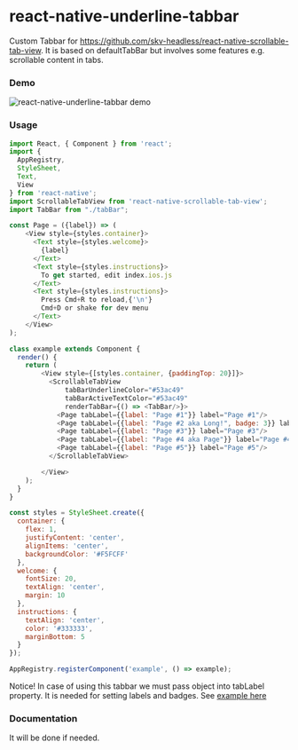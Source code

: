# react-native-underline-tabbar
Custom Tabbar for https://github.com/skv-headless/react-native-scrollable-tab-view.
It is based on defaultTabBar but involves some features e.g. scrollable content in tabs.


### Demo
![react-native-underline-tabbar demo](https://raw.githubusercontent.com/Slowyn/react-native-underline-tabbar/master/demo.gif)


### Usage
```javascript
import React, { Component } from 'react';
import {
  AppRegistry,
  StyleSheet,
  Text,
  View
} from 'react-native';
import ScrollableTabView from 'react-native-scrollable-tab-view';
import TabBar from "./tabBar";

const Page = ({label}) => (
    <View style={styles.container}>
      <Text style={styles.welcome}>
        {label}
      </Text>
      <Text style={styles.instructions}>
        To get started, edit index.ios.js
      </Text>
      <Text style={styles.instructions}>
        Press Cmd+R to reload,{'\n'}
        Cmd+D or shake for dev menu
      </Text>
    </View>
);

class example extends Component {
  render() {
    return (
        <View style={[styles.container, {paddingTop: 20}]}>
          <ScrollableTabView
              tabBarUnderlineColor="#53ac49"
              tabBarActiveTextColor="#53ac49"
              renderTabBar={() => <TabBar/>}>
            <Page tabLabel={{label: "Page #1"}} label="Page #1"/>
            <Page tabLabel={{label: "Page #2 aka Long!", badge: 3}} label="Page #2 aka Long!"/>
            <Page tabLabel={{label: "Page #3"}} label="Page #3"/>
            <Page tabLabel={{label: "Page #4 aka Page"}} label="Page #4 aka Page"/>
            <Page tabLabel={{label: "Page #5"}} label="Page #5"/>
          </ScrollableTabView>

        </View>
    );
  }
}

const styles = StyleSheet.create({
  container: {
    flex: 1,
    justifyContent: 'center',
    alignItems: 'center',
    backgroundColor: '#F5FCFF'
  },
  welcome: {
    fontSize: 20,
    textAlign: 'center',
    margin: 10
  },
  instructions: {
    textAlign: 'center',
    color: '#333333',
    marginBottom: 5
  }
});

AppRegistry.registerComponent('example', () => example);
```
Notice! In case of using this tabbar we must pass object into tabLabel property. It is needed for setting labels and badges.
See [example here](https://github.com/Slowyn/react-native-underline-tabbar/tree/master/example)

### Documentation
It will be done if needed.
